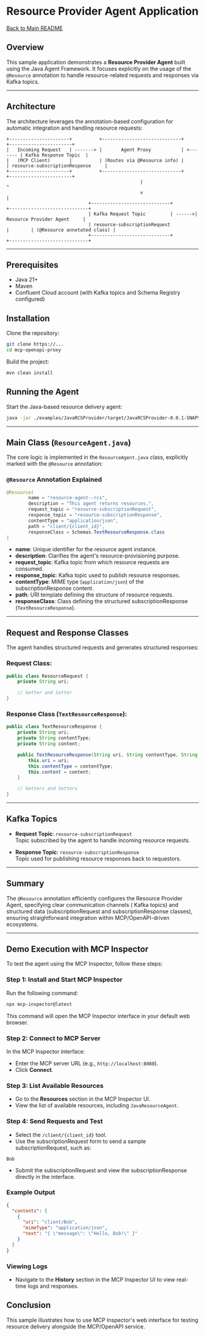 # Resource Provider Agent Application

[Back to Main README](../../README.md)

## Overview

This sample application demonstrates a **Resource Provider Agent** built using the Java Agent Framework. It
focuses explicitly on the usage of the `@Resource` annotation to handle resource-related requests and responses via
Kafka topics.

---

## Architecture

The architecture leverages the annotation-based configuration for automatic integration and handling resource requests:

```
+----------------------+          +-----------------------------+          +-----------------------+
|   Incoming Request   | -------> |       Agent Proxy           | <------- | Kafka Response Topic  |
|   (MCP Client)       |          | (Routes via @Resource info) |          | resource-subscriptionResponse     |
+----------------------+          +-----------------------------+          +-----------------------+
                                                 |                                      ^
                                                 v                                      |
                              +-----------------------------+        +-----------------------------+
                              | Kafka Request Topic         | ------>| Resource Provider Agent     |
                              | resource-subscriptionRequest            |        | (@Resource annotated class) |
                              +-----------------------------+        +-----------------------------+
```

---

## Prerequisites

- Java 21+
- Maven
- Confluent Cloud account (with Kafka topics and Schema Registry configured)

## Installation

Clone the repository:

```sh
git clone https://...
cd mcp-openapi-proxy
```

Build the project:

```sh
mvn clean install
```

## Running the Agent

Start the Java-based resource delivery agent:

```sh
java -jar ./examples/JavaRCSProvider/target/JavaRCSProvider-0.0.1-SNAPSHOT.jar
```

---

## Main Class (`ResourceAgent.java`)

The core logic is implemented in the `ResourceAgent.java` class, explicitly marked with the `@Resource` annotation:

### `@Resource` Annotation Explained

```java
@Resource(
        name = "resource-agent--rcs",
        description = "This agent returns resources.",
        request_topic = "resource-subscriptionRequest",
        response_topic = "resource-subscriptionResponse",
        contentType = "application/json",
        path = "client/{client_id}",
        responseClass = Schemas.TextResourceResponse.class
)
```

- **name**: Unique identifier for the resource agent instance.
- **description**: Clarifies the agent's resource-provisioning purpose.
- **request_topic**: Kafka topic from which resource requests are consumed.
- **response_topic**: Kafka topic used to publish resource responses.
- **contentType**: MIME type (`application/json`) of the subscriptionResponse content.
- **path**: URI template defining the structure of resource requests.
- **responseClass**: Class defining the structured subscriptionResponse (`TextResourceResponse`).

---

## Request and Response Classes

The agent handles structured requests and generates structured responses:

### Request Class:

```java
public class ResourceRequest {
    private String uri;

    // Getter and Setter
}
```

### Response Class (`TextResourceResponse`):

```java
public class TextResourceResponse {
    private String uri;
    private String contentType;
    private String content;

    public TextResourceResponse(String uri, String contentType, String content) {
        this.uri = uri;
        this.contentType = contentType;
        this.content = content;
    }

    // Getters and Setters
}
```

---

## Kafka Topics

- **Request Topic**: `resource-subscriptionRequest`  
  Topic subscribed by the agent to handle incoming resource requests.

- **Response Topic**: `resource-subscriptionResponse`  
  Topic used for publishing resource responses back to requestors.

---

## Summary

The `@Resource` annotation efficiently configures the Resource Provider Agent, specifying clear communication channels (
Kafka topics) and structured data (subscriptionRequest and subscriptionResponse classes), ensuring straightforward
integration within
MCP/OpenAPI-driven ecosystems.

---

## Demo Execution with MCP Inspector

To test the agent using the MCP Inspector, follow these steps:

### Step 1: Install and Start MCP Inspector

Run the following command:

```sh
npx mcp-inspector@latest
```

This command will open the MCP Inspector interface in your default web browser.

### Step 2: Connect to MCP Server

In the MCP Inspector interface:

- Enter the MCP server URL (e.g., `http://localhost:8080`).
- Click **Connect**.

### Step 3: List Available Resources

- Go to the **Resources** section in the MCP Inspector UI.
- View the list of available resources, including `JavaResourceAgent`.

### Step 4: Send Requests and Test

- Select the `/client/{client_id}` tool.
- Use the subscriptionRequest form to send a sample subscriptionRequest, such as:

```
Bob
```

- Submit the subscriptionRequest and view the subscriptionResponse directly in the interface.

### Example Output

```json
{
  "contents": [
    {
      "uri": "client/Bob",
      "mimeType": "application/json",
      "text": "{ \"message\": \"Hello, Bob!\" }"
    }
  ]
}
```

### Viewing Logs

- Navigate to the **History** section in the MCP Inspector UI to view real-time logs and responses.

## Conclusion

This sample illustrates how to use MCP Inspector's web interface for testing resource delivery alongside the MCP/OpenAPI
service.
